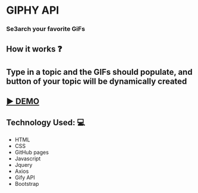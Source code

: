

# GIPHY API 
### Se3arch your favorite GiFs

## How it works :question:
## Type in a topic and the GIFs should populate, and button of your topic will be dynamically created

## [ :arrow_forward: DEMO](https://deefg.github.io/clckGame/)

## Technology Used: :computer:
* HTML
* CSS 
* GitHub pages
* Javascript 
* Jquery
* Axios
* Gify API
* Bootstrap


